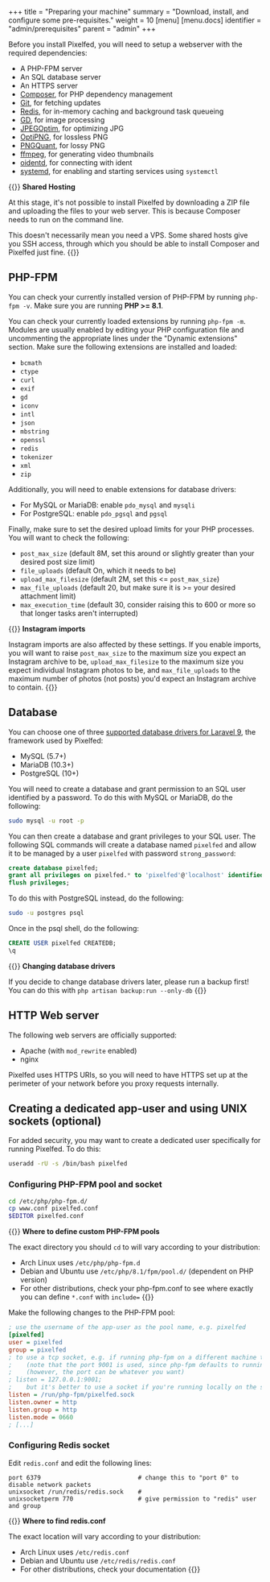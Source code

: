 +++
title = "Preparing your machine"
summary = "Download, install, and configure some pre-requisites."
weight = 10
[menu]
[menu.docs]
identifier = "admin/prerequisites"
parent = "admin"
+++

Before you install Pixelfed, you will need to setup a webserver with the required dependencies:

- A PHP-FPM server
- An SQL database server
- An HTTPS server
- [Composer](https://getcomposer.org/), for PHP dependency management
- [Git](https://git-scm.com/), for fetching updates
- [Redis](https://redis.io/), for in-memory caching and background task queueing
- [GD](https://libgd.github.io/), for image processing
- [JPEGOptim](https://github.com/tjko/jpegoptim), for optimizing JPG
- [OptiPNG](http://optipng.sourceforge.net/), for lossless PNG
- [PNGQuant](https://pngquant.org/), for lossy PNG
- [ffmpeg](https://ffmpeg.org/), for generating video thumbnails
- [oidentd](https://oidentd.janikrabe.com/), for connecting with ident
- [systemd](https://systemd.io/), for enabling and starting services using `systemctl`

{{<hint style="warning">}}
**Shared Hosting**

At this stage, it's not possible to install Pixelfed by downloading a ZIP file and uploading the files to your web server. This is because Composer needs to run on the command line.

This doesn't necessarily mean you need a VPS. Some shared hosts give you SSH access, through which you should be able to install Composer and Pixelfed just fine.
{{</hint>}}

## PHP-FPM

You can check your currently installed version of PHP-FPM by running `php-fpm -v`. Make sure you are running **PHP >= 8.1**.

You can check your currently loaded extensions by running `php-fpm -m`. Modules are usually enabled by editing your PHP configuration file and uncommenting the appropriate lines under the "Dynamic extensions" section. Make sure the following extensions are installed and loaded:

- `bcmath`
- `ctype`
- `curl`
- `exif`
- `gd`
- `iconv`
- `intl`
- `json`
- `mbstring`
- `openssl`
- `redis`
- `tokenizer`
- `xml`
- `zip`

Additionally, you will need to enable extensions for database drivers:
- For MySQL or MariaDB: enable `pdo_mysql` and `mysqli`
- For PostgreSQL: enable `pdo_pgsql` and `pgsql`

Finally, make sure to set the desired upload limits for your PHP processes. You will want to check the following:
- `post_max_size` (default 8M, set this around or slightly greater than your desired post size limit)
- `file_uploads` (default On, which it needs to be)
- `upload_max_filesize` (default 2M, set this <= `post_max_size`)
- `max_file_uploads` (default 20, but make sure it is >= your desired attachment limit)
- `max_execution_time` (default 30, consider raising this to 600 or more so that longer tasks aren't interrupted)

{{<hint style="tip">}}
**Instagram imports**

Instagram imports are also affected by these settings. If you enable imports, you will want to raise `post_max_size` to the maximum size you expect an Instagram archive to be, `upload_max_filesize` to the maximum size you expect individual Instagram photos to be, and `max_file_uploads` to the maximum number of photos (not posts) you'd expect an Instagram archive to contain.
{{</hint>}}

## Database

You can choose one of three [supported database drivers for Laravel 9](https://laravel.com/docs/9.x/database#introduction), the framework used by Pixelfed:
- MySQL (5.7+)
- MariaDB (10.3+)
- PostgreSQL (10+)

You will need to create a database and grant permission to an SQL user identified by a password. To do this with MySQL or MariaDB, do the following:

```sh
sudo mysql -u root -p
```

You can then create a database and grant privileges to your SQL user. The following SQL commands will create a database named `pixelfed` and allow it to be managed by a user `pixelfed` with password `strong_password`:

```sql {linenos=inline,hl_lines=["1-2"]}
create database pixelfed;
grant all privileges on pixelfed.* to 'pixelfed'@'localhost' identified by 'strong_password';
flush privileges;
```

To do this with PostgreSQL instead, do the following:

```sh
sudo -u postgres psql
```

Once in the psql shell, do the following:

```sql
CREATE USER pixelfed CREATEDB;
\q
```

{{<hint style="warning">}}
**Changing database drivers**

If you decide to change database drivers later, please run a backup first! You can do this with `php artisan backup:run --only-db`
{{</hint>}}

## HTTP Web server

The following web servers are officially supported:
- Apache (with `mod_rewrite` enabled)
- nginx

Pixelfed uses HTTPS URIs, so you will need to have HTTPS set up at the perimeter of your network before you proxy requests internally.

## Creating a dedicated app-user and using UNIX sockets (optional)

For added security, you may want to create a dedicated user specifically for running Pixelfed. To do this:

```sh
useradd -rU -s /bin/bash pixelfed
```

### Configuring PHP-FPM pool and socket

```sh
cd /etc/php/php-fpm.d/
cp www.conf pixelfed.conf
$EDITOR pixelfed.conf
```

{{<hint style="tip">}}
**Where to define custom PHP-FPM pools**

The exact directory you should `cd` to will vary according to your distribution:
- Arch Linux uses `/etc/php/php-fpm.d`
- Debian and Ubuntu use `/etc/php/8.1/fpm/pool.d/` (dependent on PHP version)
- For other distributions, check your php-fpm.conf to see where exactly you can define `*.conf` with `include=`
{{</hint>}}


Make the following changes to the PHP-FPM pool:

```ini
; use the username of the app-user as the pool name, e.g. pixelfed
[pixelfed]
user = pixelfed
group = pixelfed
; to use a tcp socket, e.g. if running php-fpm on a different machine than your app:
;    (note that the port 9001 is used, since php-fpm defaults to running on port 9000;)
;    (however, the port can be whatever you want)
; listen = 127.0.0.1:9001;
;    but it's better to use a socket if you're running locally on the same machine:
listen = /run/php-fpm/pixelfed.sock
listen.owner = http
listen.group = http
listen.mode = 0660
; [...]
```

### Configuring Redis socket

Edit `redis.conf` and edit the following lines:

```
port 6379                           # change this to "port 0" to disable network packets
unixsocket /run/redis/redis.sock    # 
unixsocketperm 770                  # give permission to "redis" user and group
```

{{<hint style="tip">}}
**Where to find redis.conf**

The exact location will vary according to your distribution:
- Arch Linux uses `/etc/redis.conf`
- Debian and Ubuntu use `/etc/redis/redis.conf`
- For other distributions, check your documentation
{{</hint>}}
